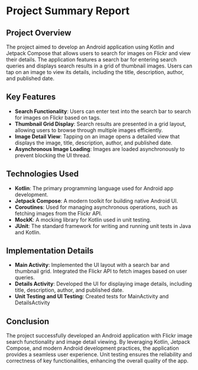 # Project Summary Report

## Project Overview

The project aimed to develop an Android application using Kotlin and Jetpack Compose that allows users to search for images on Flickr and view their details. The application features a search bar for entering search queries and displays search results in a grid of thumbnail images. Users can tap on an image to view its details, including the title, description, author, and published date.

## Key Features

- **Search Functionality**: Users can enter text into the search bar to search for images on Flickr based on tags.
- **Thumbnail Grid Display**: Search results are presented in a grid layout, allowing users to browse through multiple images efficiently.
- **Image Detail View**: Tapping on an image opens a detailed view that displays the image, title, description, author, and published date.
- **Asynchronous Image Loading**: Images are loaded asynchronously to prevent blocking the UI thread.

## Technologies Used

- **Kotlin**: The primary programming language used for Android app development.
- **Jetpack Compose**: A modern toolkit for building native Android UI.
- **Coroutines**: Used for managing asynchronous operations, such as fetching images from the Flickr API.
- **MockK**: A mocking library for Kotlin used in unit testing.
- **JUnit**: The standard framework for writing and running unit tests in Java and Kotlin.

## Implementation Details

- **Main Activity**: Implemented the UI layout with a search bar and thumbnail grid. Integrated the Flickr API to fetch images based on user queries.
- **Details Activity**: Developed the UI for displaying image details, including title, description, author, and published date.
- **Unit Testing and UI Testing**: Created tests for MainActivity and DetailsActivity

## Conclusion

The project successfully developed an Android application with Flickr image search functionality and image detail viewing. By leveraging Kotlin, Jetpack Compose, and modern Android development practices, the application provides a seamless user experience. Unit testing ensures the reliability and correctness of key functionalities, enhancing the overall quality of the app.
